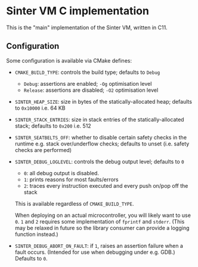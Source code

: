 # Sinter VM C implementation

This is the "main" implementation of the Sinter VM, written in C11.

## Configuration

Some configuration is available via CMake defines:

- `CMAKE_BUILD_TYPE`: controls the build type; defaults to `Debug`

  - `Debug`: assertions are enabled; `-Og` optimisation level
  - `Release`: assertions are disabled; `-O2` optimisation level

- `SINTER_HEAP_SIZE`: size in bytes of the statically-allocated heap; defaults
to `0x10000` i.e. 64 KB

- `SINTER_STACK_ENTRIES`: size in stack entries of the statically-allocated
stack; defaults to `0x200` i.e. 512

- `SINTER_SEATBELTS_OFF`: whether to disable certain safety checks in the
runtime e.g. stack over/underflow checks; defaults to unset (i.e. safety checks
are performed)

- `SINTER_DEBUG_LOGLEVEL`: controls the debug output level; defaults to `0`

  - `0`: all debug output is disabled.
  - `1`: prints reasons for most faults/errors
  - `2`: traces every instruction executed and every push on/pop off the stack

  This is available regardless of `CMAKE_BUILD_TYPE`.

  When deploying on an actual microcontroller, you will likely want to use `0`. `1` and `2` requires some implementation of `fprintf` and `stderr`. (This may be relaxed in future so the library consumer can provide a logging function instead.)

- `SINTER_DEBUG_ABORT_ON_FAULT`: if `1`, raises an assertion failure when a fault occurs. (Intended for use when debugging under e.g. GDB.) Defaults to `0`.
